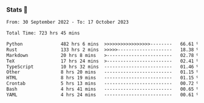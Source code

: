 ### Stats 👋
<!--START_SECTION:waka-->

```txt
From: 30 September 2022 - To: 17 October 2023

Total Time: 723 hrs 45 mins

Python              482 hrs 6 mins  >>>>>>>>>>>>>>>>>--------   66.61 %
Rust                133 hrs 2 mins  >>>>>--------------------   18.38 %
Markdown            20 hrs 8 mins   >------------------------   02.78 %
TeX                 17 hrs 24 mins  >------------------------   02.41 %
TypeScript          10 hrs 32 mins  -------------------------   01.46 %
Other               8 hrs 20 mins   -------------------------   01.15 %
HTML                8 hrs 19 mins   -------------------------   01.15 %
Crontab             5 hrs 13 mins   -------------------------   00.72 %
Bash                4 hrs 41 mins   -------------------------   00.65 %
YAML                4 hrs 24 mins   -------------------------   00.61 %
```

<!--END_SECTION:waka-->

<!--
**buhaytza2005/buhaytza2005** is a ✨ _special_ ✨ repository because its `README.md` (this file) appears on your GitHub profile.

Here are some ideas to get you started:

- 🔭 I’m currently working on ...
- 🌱 I’m currently learning ...
- 👯 I’m looking to collaborate on ...
- 🤔 I’m looking for help with ...
- 💬 Ask me about ...
- 📫 How to reach me: ...
- 😄 Pronouns: ...
- ⚡ Fun fact: ...
-->


